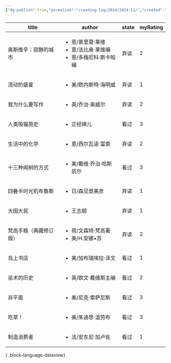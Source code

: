 ```yaml
---
{"dg-publish":true,"permalink":"/reading-log/2024/2024-11/","created":"2025-06-07T15:51:52.216+08:00"}
---
```


| title       | author                                                           | state | myRating |
| ----------- | ---------------------------------------------------------------- | ----- | -------- |
| 奥斯维辛：寂静的城市  | <ul><li>意/普里莫·莱维</li><li>意/法比奥·莱维编</li><li>意/多梅尼科·斯卡帕编</li></ul> | 弃读    | 2        |
| 流动的盛宴       | <ul><li>美/欧内斯特·海明威</li></ul>                                     | 弃读    | 1        |
| 我为什么要写作     | <ul><li>英/乔治·奥威尔</li></ul>                                       | 弃读    | 2        |
| 人类吸猫简史      | <ul><li>正经婶儿</li></ul>                                           | 看过    | 3        |
| 生活中的化学      | <ul><li>意/西尔瓦诺·富索</li></ul>                                      | 弃读    | 2        |
| 十三种闻树的方式    | <ul><li>美/戴维·乔治·哈斯凯尔</li></ul>                                   | 看过    | 3        |
| 四叠半时光机布鲁斯   | <ul><li>日/森见登美彦</li></ul>                                        | 弃读    | 1        |
| 大国大民        | <ul><li>王志纲</li></ul>                                            | 弃读    | 1        |
| 梵高手稿（典藏修订版） | <ul><li>荷/文森特·梵高著</li><li>美/H.安娜•苏</li></ul>                     | 弃读    | 2        |
| 岛上书店        | <ul><li>美/加布瑞埃拉·泽文</li></ul>                                     | 看过    | 1        |
| 巫术的历史       | <ul><li>英/欧文·戴维斯主编</li></ul>                                     | 看过    | 2        |
| 非平面         | <ul><li>美/尼克·索萨尼斯</li></ul>                                      | 看过    | 3        |
| 吃草！         | <ul><li>美/朱迪思·温劳布</li></ul>                                      | 看过    | 3        |
| 制造消费者       | <ul><li>法/安东尼·加卢佐</li></ul>                                      | 看过    | 1        |

{ .block-language-dataview}